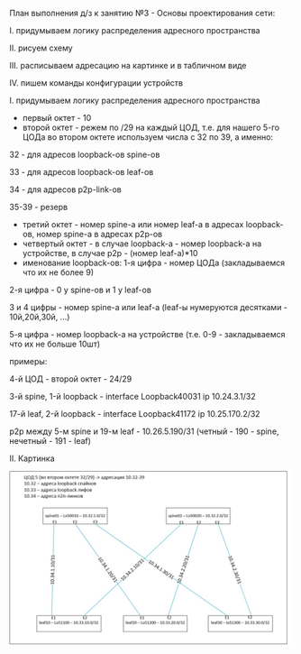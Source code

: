 План выполнения д/з к занятию №3 -  Основы проектирования сети:

I.		придумываем логику распределения адресного пространства

II.		рисуем схему

III.	расписываем адресацию на картинке и в табличном виде

IV.		пишем команды конфигурации устройств


I.		придумываем логику распределения адресного пространства

- первый октет - 10
- второй октет - режем по /29 на каждый ЦОД, т.е. для нашего 5-го ЦОДа во втором октете используем числа с 32 по 39, а именно:

32 - для адресов loopback-ов spine-ов
  
33 - для адресов loopback-ов leaf-ов

34 - для адресов p2p-link-ов

35-39 - резерв

- третий октет - номер spine-а или номер leaf-а в адресах loopback-ов, номер spine-а в адресах p2p-ов
- четвертый октет - в случае loopback-а - номер loopback-а на устройстве, в случае p2p - (номер leaf-а)*10
- именование loopback-ов:
1-я цифра - номер ЦОДа (закладываемся что их не более 9)
  
2-я цифра - 0 у spine-ов и 1 у leaf-ов

3 и 4 цифры - номер spine-а или leaf-а (leaf-ы нумеруются десятками - 10й,20й,30й, ...)


5-я цифра - номер loopback-а на устройстве (т.е. 0-9 - закладываемся что их не больше 10шт)


примеры:

4-й ЦОД - второй октет - 24/29

3-й spine, 1-й loopback - interface Loopback40031 ip 10.24.3.1/32

17-й leaf, 2-й loopback - interface Loopback41172 ip 10.25.170.2/32

p2p между 5-м spine и 19-м leaf - 10.26.5.190/31 (четный - 190 - spine, нечетный - 191 - leaf)

II. Картинка

<p align="center">
 <img src="LAB1.jpg" alt="qr"/>
</p>

